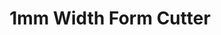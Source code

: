 ---
# layout: product_detail
title: 1mm Width Form Cutter
img: /assets/images/special/1mm_width_form_cutter-min.png
---